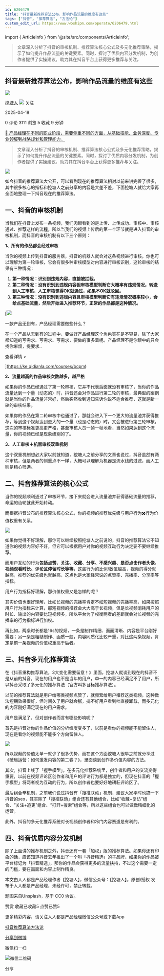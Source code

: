 ```yaml
---
id: 6206479
title: "抖音最新推荐算法公布，影响作品流量的维度有这些"
tags: ["抖音", "推荐算法", "方法论"]
custom_edit_url: https://www.woshipm.com/operate/6206479.html
---
```

import { ArticleInfo } from '@site/src/components/ArticleInfo';

<ArticleInfo
    author="挖塘人"
    authorLink="https://www.woshipm.com/u/138258"
    published="2025-04-18"
    views={3111}
    comments={0}
    collects={5}
/>

> 文章深入分析了抖音的审核机制、推荐算法核心公式及多元化推荐策略，揭示了如何提升作品流量的关键要素。同时，探讨了优质内容分发机制，为创作者提供了实操建议，助力其在抖音平台上获得更多推荐与关注。

---

## 抖音最新推荐算法公布，影响作品流量的维度有这些

[![](https://static.woshipm.com/APP_U_202203_20220311165923_4751.jpeg?imageView2/1/w/72/h/72/q/100)](https://www.woshipm.com/u/138258)

[挖塘人](https://www.woshipm.com/u/138258) ![](https://static.woshipm.com/tag/1121_1@2x.png) 关注

2025-04-18

0 评论 3111 浏览 5 收藏 9 分钟

[🔗 产品经理在不同的职业阶段，需要侧重不同的方面，从基础技能、业务深度、专业领域到战略规划和管理能力。](https://ke.qidianla.com/courses/90pm)

> 文章深入分析了抖音的审核机制、推荐算法核心公式及多元化推荐策略，揭示了如何提升作品流量的关键要素。同时，探讨了优质内容分发机制，为创作者提供了实操建议，助力其在抖音平台上获得更多推荐与关注。

![](https://image.woshipm.com/2024/10/16/3606bc42-8b8e-11ef-8da6-00163e142b65.png)

如今抖音的推荐算法大公开，可以看到现在的推荐算法相对以前来讲完善了很多，其中很多核心的指标和挖塘人之前分享的内容是大差不差，下面挖塘人就给大家再全面地整理一下抖音现在的推荐算法。

## 一、抖音的审核机制

当我们在抖音上发布一条视频，我们肉眼看到的是上传、上传成功、审核中、审核通过、推荐这样的流程，所以当我们的视频上传后的第一个环节就是进入抖音的审核机制，而抖音的审核机制有以下三个原则：

**1、所有的作品都会经过审核**

当你的视频上传到抖音的服务器，抖音的机器人就会对这条视频进行审核，你也可以理解为第一轮审核，它会有很多种审核模型对内容进行审核识别，这轮审核的结果有三种情况：

1.  **第一种情况：识别到违规内容，直接被拦截。**
2.  **第二种情况：没有识别到违规内容但审核模型判断它大概率有违规情况，转送到人工审核，人工审核觉得OK就通过，如果不OK就驳回。**
3.  **第三种情况：没有识别到违规内容且审核模型判断它有违规情况概率较小，会给点基础流量，然后开始进入推荐环节，正常的作品都是这种情况。**

[![](https://image.woshipm.com/2023/08/02/58dc678c-30e3-11ee-88e7-00163e0b5ff3.png)

一款产品无到有，产品经理需要做些什么？

在一个产品从无到有的过程中，要做好产品经理这个角色实在是不容易，除了大家都知道的写需求、写需求、写需求，要做的事多着呢。产品经理不是你眼中的只会找你麻烦，提要求..

查看详情 >

](https://ke.qidianla.com/courses/bcpm)

**2、流量越高的作品审核次数越多，越严格**

如果你的作品已经通过了第一轮审核，它并不代表后面就没有审核了，当你的作品流量达到一个量（动态的）时，抖音还会对作品进行第二轮的审核，最典型的案例就是当你的作品流量非常好，然后突然收到通知告诉你说不适合推荐，这就是新一轮的审核结果。

如果你的作品在第二轮审核中也通过了，那就会进入下一个更大的流量池并获得推荐，等到这个视频达到更大的一个量（也是动态的）时，又会被进行第三轮审核，这次的审核标准更高更严格，甚至审核人员一帧一帧地看，当然如果达到这个流量，你的视频已经是现象级别的了。

**3、人工审核＋机器审核双重机制**

这个双重机制想必大家以前就知道，挖塘人之前分享的文章也说过，抖音虽然有两种审核，但是两者的侧重点不一样，大概可以理解为机器是流水线的过滤，而人工则是精心筛选。

## 二、抖音推荐算法的核心公式

当你的视频顺利通过了审核环节，接下来就会进入流量池并获得基础流量的推荐，命运的齿轮就此开始转动。

而根据抖音公布的推荐算法核心公式，你的视频的推荐优先级与用户行为✖️行为价值权重有关系。

![](https://image.woshipm.com/2025/04/17/2a5aae5e-1ba2-11f0-82f5-00163e09d72f.png)

如果你觉得不好理解，那你可以继续按照挖塘人之前说的，抖音的推荐算法它不知道你的视频内容好不好，但它可以根据用户对你的视频互动行为决定要不要继续推荐。

而用户互动的行为**包括点赞、关注、收藏、分享、不感兴趣、是否点击作者头像、视频观看时长、评论区停留时长等等**，这些行为的比例/数值越高，视频的得分就越高，推荐的优先级也就越高，这点也是大家经常说的点赞率、完播率、分享率等指标。

用户行为指标好理解，那价值权重又是怎样的呢？

其实价值也很好理解，比如长视频的完播率肯定不如短视频的完播率高，如果按照用户行为指标来计算，那短视频的推荐会大大高于长视频，但是长视频消耗用户的时长、输出的内容要比短视频多，所以平台为了权衡两者的差距就会对长视频的完播率的行为指标进行加权。

再比如，两条时长都是16s的视频，一条是制作精细、画面清晰、内容是平台刚好需要；另一条是粗糙制作、画质一般，内容同质化比较严重，对比这两条视频，肯定是前一条视频的价值权重高于后者。

## 三、抖音多元化推荐算法

在《抖音重构推荐算法，3大变化需要留意！》里面，挖塘人就谈到现在的抖音不是从前的抖音，现在的用户也不是当年的用户，单一的内容已经满足不了用户，所以抖音采取了多元化的推荐算法（官方叫多目标推荐算法）。

以前的推荐算法就是用户给哪类视频点赞了，就频繁给用户推荐这类视频，这种做法短期效果很好，但时间久了用户就会腻，搞不好用户看到吐直接卸载，而多元化的内容刚好满足现在的用户需求。

用户是满足了，但对创作者而言有哪些影响呢？

首先是抖音对你的作品价值的分析维度变多了，以前是看你的视频能不能留住人，现在是看你的视频能不能多个方向留住人。

![](https://image.woshipm.com/2025/04/17/2aebbdae-1ba2-11f0-82f5-00163e09d72f.png)

所以视频的价值太单一就少了很多优势，而在这个方面挖塘人很早之前就分享过《破局运营：如何激发内容的第二春？》，里面谈到创作多价值内容的方法。

其次，抖音上线了「握手模型」，在多元化推荐系统里，创作者和用户的交流变得重要，以前在视频评论区创作者和用户的评论行为都是独立的，但现在抖音的「握手模型」将两者视为互动的行为，所以创作者也要好好地耕耘评论区了。

最后组合拳机制，之前我们说过抖音有「搜推联动」机制，建议大家平时也搞一下抖音的seo，其实除了「搜推联动」组合还有其他组合，比如“收藏+复访”组合、“关注+追更”组合、“打开+搜索”组合等，所以这些组合也可以做做精细化的运营。

此外，抖音的多元化推荐系统对长视频创作者和冷门内容赛道是有利的。

## 四、抖音优质内容分发机制

除了上面讲的推荐机制之外，抖音还有一套「加权」版的推荐算法。如果你还有印象的话，应该知道抖音去年推出了一个叫「抖音精选」的子品牌，如果你的作品被平台标记为「抖音精选」，那你的作品会获得更多的流量扶持，不过这个需要一定的门槛，要在画面和内容上制作精良。

本文由人人都是产品经理作者【挖塘人】，微信公众号：【挖塘人】，原创/授权 发布于人人都是产品经理，未经许可，禁止转载。

题图来自Unsplash，基于 CC0 协议。

赞赏 收藏已收藏5 点赞已赞5

更多精彩内容，请关注人人都是产品经理微信公众号或下载App

[抖音](https://www.woshipm.com/tag/%e6%8a%96%e9%9f%b3)[推荐算法](https://www.woshipm.com/tag/%e6%8e%a8%e8%8d%90%e7%ae%97%e6%b3%95)[方法论](https://www.woshipm.com/tag/%e6%96%b9%e6%b3%95%e8%ae%ba)

[分享到微博](https://service.weibo.com/share/share.php?appkey=2775287854&title=抖音最新推荐算法公布，影响作品流量的维度有这些&url=https://www.woshipm.com/operate/6206479.html&pic=https://image.woshipm.com/2024/10/16/3606bc42-8b8e-11ef-8da6-00163e142b65.png)

微信扫一扫

![微信二维码](https://api.pwmqr.com/qrcode/create/?url=https://www.woshipm.com/operate/6206479.html)

分享